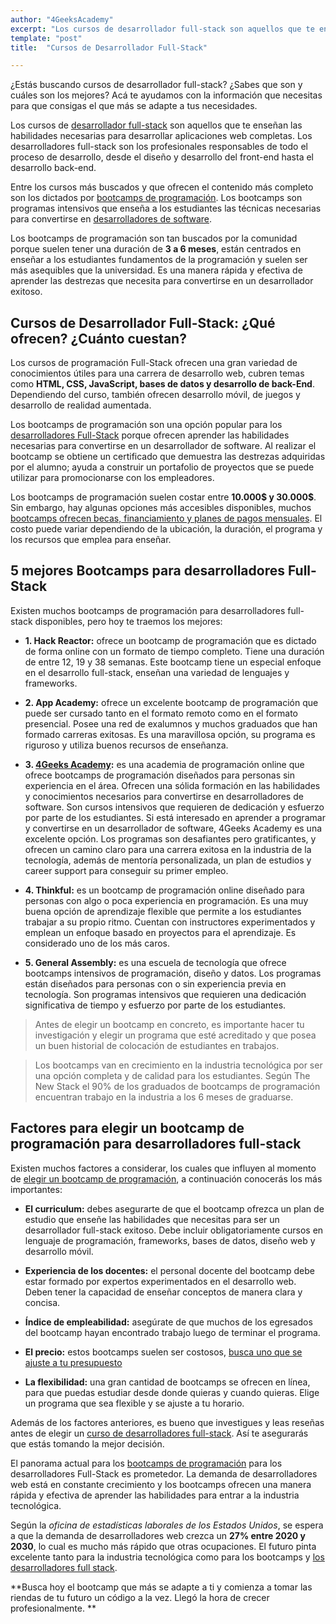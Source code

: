 ```yaml
---
author: "4GeeksAcademy"
excerpt: "Los cursos de desarrollador full-stack son aquellos que te enseñan las habilidades necesarias para desarrollar aplicaciones web completas."
template: "post"
title:  "Cursos de Desarrollador Full-Stack"

---
```


¿Estás buscando cursos de desarrollador full-stack? ¿Sabes que son y cuáles son los mejores? Acá te ayudamos con la información que necesitas para que consigas el que más se adapte a tus necesidades. 

Los cursos de [desarrollador full-stack](https://4geeksacademy.com/desarrollador-full-stack-developer) son aquellos que te enseñan las habilidades necesarias para desarrollar aplicaciones web completas. Los desarrolladores full-stack son los profesionales responsables de todo el proceso de desarrollo, desde el diseño y desarrollo del front-end hasta el desarrollo back-end. 

Entre los cursos más buscados y que ofrecen el contenido más completo son los dictados por [bootcamps de programación](https://4geeksacademy.com/es/bootcamp-de-programacion/estudiar-en-un-bootcamp-de-programacion). Los bootcamps son programas intensivos que enseña a los estudiantes las técnicas necesarias para convertirse en [desarrolladores de software](https://4geeksacademy.com/es/tendencias-y-tecnologia/por-que-es-una-buena-decision-convertirse-en-desarrollador-de-software). 

Los bootcamps de programación son tan buscados por la comunidad porque suelen tener una duración de **3 a 6 meses**, están centrados en enseñar a los estudiantes fundamentos de la programación y suelen ser más asequibles que la universidad.  Es una manera rápida y efectiva de aprender las destrezas que necesita para convertirse en un desarrollador exitoso. 


## Cursos de Desarrollador Full-Stack: ¿Qué ofrecen? ¿Cuánto cuestan?

Los cursos de programación Full-Stack ofrecen una gran variedad de conocimientos útiles para una carrera de desarrollo web, cubren temas como **HTML, CSS, JavaScript, bases de datos y desarrollo de back-End**. Dependiendo del curso, también ofrecen desarrollo móvil, de juegos y desarrollo de realidad aumentada. 

Los bootcamps de programación son una opción popular para los [desarrolladores Full-Stack](https://4geeksacademy.com/desarrollador-full-stack-developer) porque ofrecen aprender las habilidades necesarias para convertirse en un desarrollador de software. Al realizar el bootcamp se obtiene un certificado que demuestra las destrezas adquiridas por el alumno; ayuda a construir un portafolio de proyectos que se puede utilizar para promocionarse con los empleadores. 

Los bootcamps de programación suelen costar entre **10.000$ y 30.000$**. Sin embargo, hay algunas opciones más accesibles disponibles, muchos [bootcamps ofrecen becas, financiamiento y planes de pagos mensuales](https://4geeksacademy.com/es/financiacion). El costo puede variar dependiendo de la ubicación, la duración, el programa y los recursos que emplea para enseñar. 

## 5 mejores Bootcamps para desarrolladores Full-Stack

Existen muchos bootcamps de programación para desarrolladores full-stack disponibles, pero hoy te traemos los mejores:

- **1. Hack Reactor:** ofrece un bootcamp de programación que es dictado de forma online con un formato de tiempo completo. Tiene una duración de entre 12, 19 y 38 semanas. Este bootcamp tiene un especial enfoque en el desarrollo full-stack, enseñan una variedad de lenguajes y frameworks. 

- **2. App Academy:** ofrece un excelente bootcamp de programación que puede ser cursado tanto en el formato remoto como en el formato presencial. Posee una red de exalumnos y muchos graduados que han formado carreras exitosas. Es una maravillosa opción, su programa es riguroso y utiliza buenos recursos de enseñanza. 

- **3. [4Geeks Academy](https://4geeksacademy.com/es/inicio):** es una academia de programación online que ofrece bootcamps de programación diseñados para personas sin experiencia en el área. Ofrecen una sólida formación en las habilidades y conocimientos necesarios para convertirse en desarrolladores de software. Son cursos intensivos que requieren de dedicación y esfuerzo por parte de los estudiantes. Si está interesado en aprender a programar y convertirse en un desarrollador de software, 4Geeks Academy es una excelente opción. Los programas son desafiantes pero gratificantes, y ofrecen un camino claro para una carrera exitosa en la industria de la tecnología, además de mentoría personalizada, un plan de estudios y career support para conseguir su primer empleo.

- **4. Thinkful:** es un bootcamp de programación online diseñado para personas con algo o poca experiencia en programación. Es una muy buena opción de aprendizaje flexible que permite a los estudiantes trabajar a su propio ritmo. Cuentan con instructores experimentados y emplean un enfoque basado en proyectos para el aprendizaje. Es considerado uno de los más caros. 

- **5. General Assembly:** es una escuela de tecnología que ofrece bootcamps intensivos de programación, diseño y datos. Los programas están diseñados para personas con o sin experiencia previa en tecnología. Son programas intensivos que requieren una dedicación significativa de tiempo y esfuerzo por parte de los estudiantes. 

> Antes de elegir un bootcamp en concreto, es importante hacer tu investigación y elegir un programa que esté acreditado y que posea un buen historial de colocación de estudiantes en trabajos.

> Los bootcamps van en crecimiento en la industria tecnológica por ser una opción completa y de calidad para los estudiantes. Según The New Stack el 90% de los graduados de bootcamps de programación encuentran trabajo en la industria a los 6 meses de graduarse. 

## Factores para elegir un bootcamp de programación para desarrolladores full-stack

Existen muchos factores a considerar, los cuales que influyen al momento de [elegir un bootcamp de programación](https://4geeksacademy.com/es/geeks-vs-otros), a continuación conocerás los más importantes:

- **El curriculum:** debes asegurarte de que el bootcamp ofrezca un plan de estudio que enseñe las habilidades que necesitas para ser un desarrollador full-stack exitoso. Debe incluir obligatoriamente cursos en lenguaje de programación, frameworks, bases de datos, diseño web y desarrollo móvil. 

- **Experiencia de los docentes:** el personal docente del bootcamp debe estar formado por expertos experimentados en el desarrollo web. Deben tener la capacidad de enseñar conceptos de manera clara y concisa. 

- **Índice de empleabilidad:** asegúrate de que muchos de los egresados del bootcamp hayan encontrado trabajo luego de terminar el programa. 

- **El precio:** estos bootcamps suelen ser costosos, [busca uno que se ajuste a tu presupuesto](https://4geeksacademy.com/es/financiacion)

- **La flexibilidad:** una gran cantidad de bootcamps se ofrecen en línea, para que puedas estudiar desde donde quieras y cuando quieras. Elige un programa que sea flexible y se ajuste a tu horario. 

Además de los factores anteriores, es bueno que investigues y leas reseñas antes de elegir un [curso de desarrolladores full-stack](https://4geeksacademy.com/es/coding-bootcamps/desarrollador-full-stack). Así te asegurarás que estás tomando la mejor decisión. 

El panorama actual para los [bootcamps de programación](https://4geeksacademy.com/es/bootcamp-de-programacion/bootcamp-de-programacion) para los desarrolladores Full-Stack es prometedor. La demanda de desarrolladores web está en constante crecimiento y los bootcamps ofrecen una manera rápida y efectiva de aprender las habilidades para entrar a la industria tecnológica. 

Según la _oficina de estadísticas laborales de los Estados Unidos_, se espera a que  la demanda de desarrolladores web crezca un **27% entre 2020 y 2030**, lo cual es mucho más rápido que otras ocupaciones. El futuro pinta excelente tanto para la industria tecnológica como para los bootcamps y [los desarrolladores full stack](https://4geeksacademy.com/es/desarrollador-full-stack/desarrollador-full-stack-developer). 

**Busca hoy el bootcamp que más se adapte a ti y comienza a tomar las riendas de tu futuro un código a la vez. Llegó la hora de crecer profesionalmente. **
